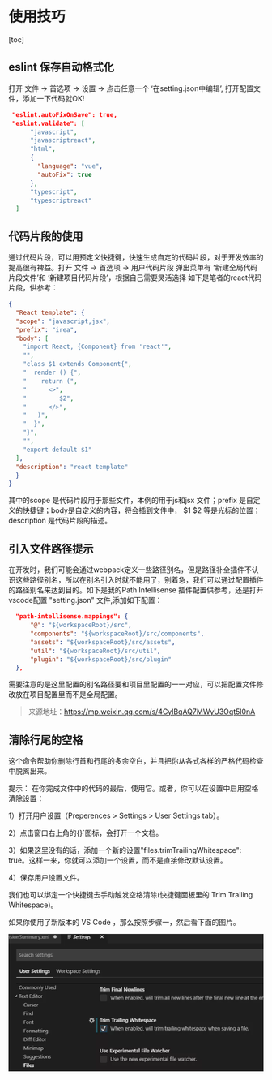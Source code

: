 # 使用技巧

[toc]

## eslint 保存自动格式化

打开 文件 -> 首选项 -> 设置 -> 点击任意一个 ‘在setting.json中编辑’, 打开配置文件，添加一下代码就OK!

```json
 "eslint.autoFixOnSave": true,
 "eslint.validate": [
      "javascript",
      "javascriptreact",
      "html",
      {
        "language": "vue",
        "autoFix": true
      },
      "typescript",
      "typescriptreact"
  ]
```

## 代码片段的使用

通过代码片段，可以用预定义快捷键，快速生成自定的代码片段，对于开发效率的提高很有裨益。打开 文件 -> 首选项 -> 用户代码片段 弹出菜单有 ‘新建全局代码片段文件’和 ‘新建项目代码片段’，根据自己需要灵活选择 如下是笔者的react代码片段，供参考：

```json
{
  "React template": {
  "scope": "javascript,jsx",
  "prefix": "irea",
  "body": [
    "import React, {Component} from 'react'",
    "",
    "class $1 extends Component{",
    "  render () {",
    "    return (",
    "      <>",
    "         $2",
    "      </>",
    "   )",
    "  }",
    "}",
    "",
    "export default $1"
  ],
  "description": "react template"
  }
}
```

其中的scope 是代码片段用于那些文件，本例的用于js和jsx 文件；prefix 是自定义的快捷键；body是自定义的内容，将会插到文件中， $1 $2 等是光标的位置；description 是代码片段的描述。

## 引入文件路径提示

在开发时，我们可能会通过webpack定义一些路径别名，但是路径补全插件不认识这些路径别名，所以在别名引入时就不能用了，别着急，我们可以通过配置插件的路径别名来达到目的。如下是我的Path Intellisense 插件配置供参考，还是打开vscode配置 "setting.json" 文件,添加如下配置：

```json
  "path-intellisense.mappings": {
      "@": "${workspaceRoot}/src",
      "components": "${workspaceRoot}/src/components",
      "assets": "${workspaceRoot}/src/assets",
      "util": "${workspaceRoot}/src/util",
      "plugin": "${workspaceRoot}/src/plugin"
  },
```

需要注意的是这里配置的别名路径要和项目里配置的一一对应，可以把配置文件修改放在项目配置里而不是全局配置。

> 来源地址：https://mp.weixin.qq.com/s/4CylBqAQ7MWyU3Oqt5l0nA



## **清除行尾的空格**

这个命令帮助你删除行首和行尾的多余空白，并且把你从各式各样的严格代码检查中脱离出来。



提示： 在你完成文件中的代码的最后，使用它。或者，你可以在设置中启用空格清除设置：



1）打开用户设置（Preperences > Settings > User Settings tab）。

2）点击窗口右上角的{}`图标，会打开一个文档。

3）如果这里没有的话，添加一个新的设置"files.trimTrailingWhitespace": true。这样一来，你就可以添加一个设置，而不是直接修改默认设置。

4）保存用户设置文件。



我们也可以绑定一个快捷键去手动触发空格清除(快捷键面板里的 Trim Trailing Whitespace)。



如果你使用了新版本的 VS Code ，那么按照步骤一，然后看下面的图片。



![img](assets/640.webp)